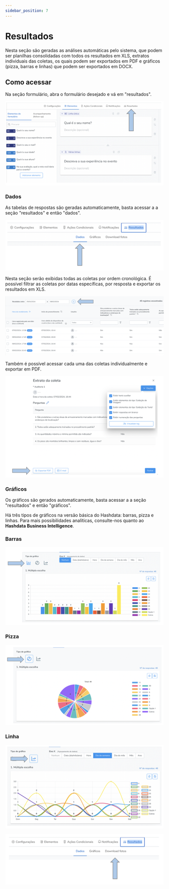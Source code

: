 ```yaml
---
sidebar_position: 7
---
```

# Resultados

Nesta seção são geradas as análises automáticas pelo sistema, que podem ser planilhas consolidadas com todos os resultados em XLS, extratos individuais das coletas, os quais podem ser exportados em PDF e gráficos (pizza, barras e linhas) que podem ser exportados em DOCX.

## Como acessar

Na seção formulário, abra o formulário desejado e vá em "resultados".

![result1](./images/result1.png)

### Dados

As tabelas de respostas são geradas automaticamente, basta acessar a a seção "resultados" e então "dados".

![data](./images/data.png)

Nesta seção serão exibidas todas as coletas por ordem cronológica. É possível filtrar as coletas por datas específicas, por resposta e exportar os resultados em XLS.

![table](./images/table.png)

Também é possível acessar cada uma das coletas individualmente e exportar em PDF.

![export](./images/export.png)

### Gráficos

Os gráficos são gerados automaticamente, basta acessar a a seção "resultados" e então "gráficos".

Há três tipos de gráficos na versão básica do Hashdata: barras, pizza e linhas. Para mais possibilidades analíticas, consulte-nos quanto ao **Hashdata Business Intelligence**.

### Barras

![bar](./images/bar.png)

### Pizza

![pie](./images/pie.png)

### Linha

![line](./images/line.png)

![photo](./images/photo.png)

